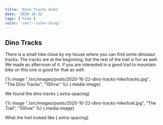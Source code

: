```yaml
---
title: 'Dino Tracks Hike'
date: '2020-10-22'
tags: ['hike']
color: 'var(--color-blog)'
---
```


## Dino Tracks
There is a small hike close by my house where you can find some dinosaur tracks. The tracks are at the beginning, but the rest of the trail is fun as well. We made an afternoon of it. If you are interested in a good trail to mountain bike on this one is good for that as well.

{% image "./src/images/posts/2020-10-22-dino-tracks-hike/tracks.jpg", "The Dino Tracks", "100vw" %}
{.media-image}

We found the dino tracks
{.extra-spacing}

{% image "./src/images/posts/2020-10-22-dino-tracks-hike/trail.jpg", "The Trail", "100vw" %}
{.media-image}

What the trail looked like
{.extra-spacing}